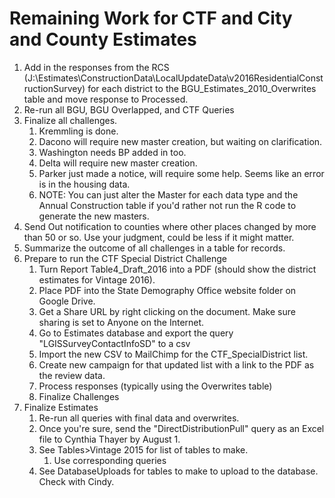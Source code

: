 # Remaining Work for CTF and City and County Estimates

1. Add in the responses from the RCS (J:\Estimates\ConstructionData\LocalUpdateData\v2016ResidentialConstructionSurvey) for each district to the BGU_Estimates_2010_Overwrites table and move response to Processed.
2. Re-run all BGU, BGU Overlapped, and CTF Queries
3. Finalize all challenges.
   1. Kremmling is done.
   2. Dacono will require new master creation, but waiting on clarification.
   3. Washington needs BP added in too.
   4. Delta will require new master creation.
   5. Parker just made a notice, will require some help.  Seems like an error is in the housing data.
   6. NOTE: You can just alter the Master for each data type and the Annual Construction table if you'd rather not run the R code to generate the new masters.
4. Send Out notification to counties where other places changed by more than 50 or so.  Use your judgment, could be less if it might matter.
5. Summarize the outcome of all challenges in a table for records.
6. Prepare to run the CTF Special District Challenge
   1. Turn Report Table4_Draft_2016 into a PDF (should show the district estimates for Vintage 2016).
   2. Place PDF into the State Demography Office website folder on Google Drive.
   3. Get a Share URL by right clicking on the document.  Make sure sharing is set to Anyone on the Internet.
   4. Go to Estimates database and export the query "LGISSurveyContactInfoSD" to a csv
   5. Import the new CSV to MailChimp for the CTF_SpecialDistrict list.
   6. Create new campaign for that updated list with a link to the PDF as the review data.
   7. Process responses (typically using the Overwrites table)
   8. Finalize Challenges
7. Finalize Estimates
   1. Re-run all queries with final data and overwrites.
   2. Once you're sure, send the "DirectDistributionPull" query as an Excel file to Cynthia Thayer by August 1.
   3. See Tables>Vintage 2015 for list of tables to make.
      1. Use corresponding queries
   4. See DatabaseUploads for tables to make to upload to the database. Check with Cindy.